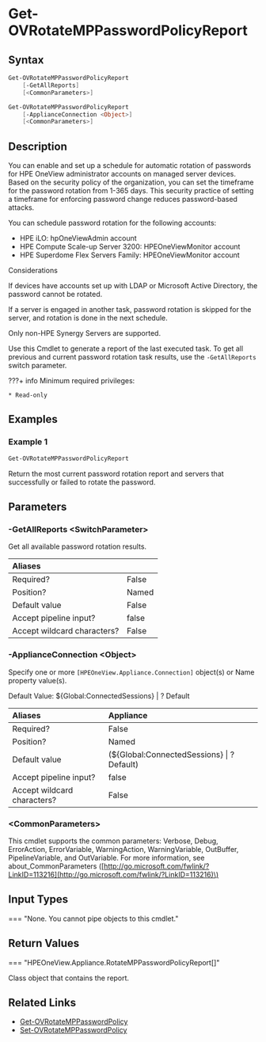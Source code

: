 ﻿---
description: Generate management processor password report.
---

# Get-OVRotateMPPasswordPolicyReport

## Syntax

```powershell
Get-OVRotateMPPasswordPolicyReport
    [-GetAllReports]
    [<CommonParameters>]
```

```powershell
Get-OVRotateMPPasswordPolicyReport
    [-ApplianceConnection <Object>]
    [<CommonParameters>]
```

## Description

You can enable and set up a schedule for automatic rotation of passwords for HPE OneView administrator accounts on managed server devices. Based on the security policy of the organization, you can set the timeframe for the password rotation from 1-365 days. This security practice of setting a timeframe for enforcing password change reduces password-based attacks.

You can schedule password rotation for the following accounts:

* HPE iLO: hpOneViewAdmin account
* HPE Compute Scale-up Server 3200: HPEOneViewMonitor account
* HPE Superdome Flex Servers Family: HPEOneViewMonitor account

Considerations

If devices have accounts set up with LDAP or Microsoft Active Directory, the password cannot be rotated.

If a server is engaged in another task, password rotation is skipped for the server, and rotation is done in the next schedule.

Only non-HPE Synergy Servers are supported.

Use this Cmdlet to generate a report of the last executed task.  To get all previous and current password rotation task results, use the `-GetAllReports` switch parameter.

???+ info
    Minimum required privileges:
    
    * Read-only
    

## Examples

###  Example 1 

```powershell
Get-OVRotateMPPasswordPolicyReport

```

Return the most current password rotation report and servers that successfully or failed to rotate the password.

## Parameters

### -GetAllReports &lt;SwitchParameter&gt;

Get all available password rotation results.

| Aliases |  |
| :--- | :--- |
| Required? | False |
| Position? | Named |
| Default value | False |
| Accept pipeline input? | false |
| Accept wildcard characters? | False |

### -ApplianceConnection &lt;Object&gt;

Specify one or more `[HPEOneView.Appliance.Connection]` object(s) or Name property value(s).

Default Value: ${Global:ConnectedSessions} | ? Default

| Aliases | Appliance |
| :--- | :--- |
| Required? | False |
| Position? | Named |
| Default value | (${Global:ConnectedSessions} &vert; ? Default) |
| Accept pipeline input? | false |
| Accept wildcard characters? | False |

### &lt;CommonParameters&gt;

This cmdlet supports the common parameters: Verbose, Debug, ErrorAction, ErrorVariable, WarningAction, WarningVariable, OutBuffer, PipelineVariable, and OutVariable. For more information, see about\_CommonParameters \([http://go.microsoft.com/fwlink/?LinkID=113216](http://go.microsoft.com/fwlink/?LinkID=113216)\)

## Input Types

=== "None.  You cannot pipe objects to this cmdlet."
 

 

## Return Values

=== "HPEOneView.Appliance.RotateMPPasswordPolicyReport[]"
 
Class object that contains the report.
 

## Related Links

* [Get-OVRotateMPPasswordPolicy](get-ovrotatemppasswordpolicy.md)
* [Set-OVRotateMPPasswordPolicy](set-ovrotatemppasswordpolicy.md)
